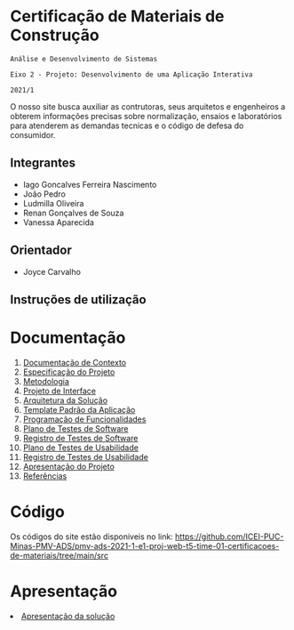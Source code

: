 # Certificação de Materiais de Construção

`Análise e Desenvolvimento de Sistemas`

`Eixo 2 - Projeto: Desenvolvimento de uma Aplicação Interativa`

`2021/1`

O nosso site busca auxiliar as contrutoras, seus arquitetos e engenheiros a obterem informações precisas sobre normalização, ensaios e laboratórios para atenderem as demandas tecnicas e o código de defesa do consumidor.

## Integrantes

* Iago Goncalves Ferreira Nascimento
* João Pedro
* Ludmilla Oliveira
* Renan Gonçalves de Souza
* Vanessa Aparecida

## Orientador

* Joyce Carvalho

## Instruções de utilização



# Documentação

<ol>
<li><a href="docs/01-Documentação de Contexto.md"> Documentação de Contexto</a></li>
<li><a href="docs/02-Especificação do Projeto.md"> Especificação do Projeto</a></li>
<li><a href="docs/03-Metodologia.md"> Metodologia</a></li>
<li><a href="docs/04-Projeto de Interface.md"> Projeto de Interface</a></li>
<li><a href="docs/05-Arquitetura da Solução.md"> Arquitetura da Solução</a></li>
<li><a href="docs/06-Template Padrão da Aplicação.md"> Template Padrão da Aplicação</a></li>
<li><a href="docs/07-Programação de Funcionalidades.md"> Programação de Funcionalidades</a></li>
<li><a href="docs/08-Plano de Testes de Software.md"> Plano de Testes de Software</a></li>
<li><a href="docs/09-Registro de Testes de Software.md"> Registro de Testes de Software</a></li>
<li><a href="docs/10-Plano de Testes de Usabilidade.md"> Plano de Testes de Usabilidade</a></li>
<li><a href="docs/11-Registro de Testes de Usabilidade.md"> Registro de Testes de Usabilidade</a></li>
<li><a href="docs/12-Apresentação do Projeto.md"> Apresentação do Projeto</a></li>
<li><a href="docs/13-Referências.md"> Referências</a></li>
</ol>

# Código

Os códigos do site estão disponiveis no link: https://github.com/ICEI-PUC-Minas-PMV-ADS/pmv-ads-2021-1-e1-proj-web-t5-time-01-certificacoes-de-materiais/tree/main/src

# Apresentação

<li><a href="presentation/README.md"> Apresentação da solução</a></li>
